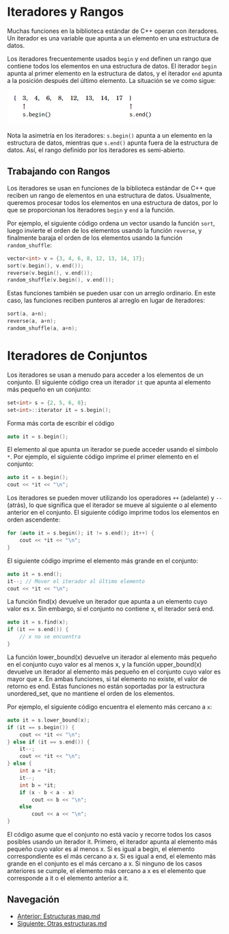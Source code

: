 # Iteradores y Rangos

Muchas funciones en la biblioteca estándar de C++ operan con iteradores. Un iterador es una variable que apunta a un elemento en una estructura de datos.

Los iteradores frecuentemente usados `begin` y `end` definen un rango que contiene todos los elementos en una estructura de datos. El iterador `begin` apunta al primer elemento en la estructura de datos, y el iterador `end` apunta a la posición después del último elemento. La situación se ve como sigue:

![alt text](image.png)


Nota la asimetría en los iteradores: `s.begin()` apunta a un elemento en la estructura de datos, mientras que `s.end()` apunta fuera de la estructura de datos. Así, el rango definido por los iteradores es semi-abierto.

## Trabajando con Rangos

Los iteradores se usan en funciones de la biblioteca estándar de C++ que reciben un rango de elementos en una estructura de datos. Usualmente, queremos procesar todos los elementos en una estructura de datos, por lo que se proporcionan los iteradores `begin` y `end` a la función.

Por ejemplo, el siguiente código ordena un vector usando la función `sort`, luego invierte el orden de los elementos usando la función `reverse`, y finalmente baraja el orden de los elementos usando la función `random_shuffle`:

```cpp
vector<int> v = {3, 4, 6, 8, 12, 13, 14, 17};
sort(v.begin(), v.end());
reverse(v.begin(), v.end());
random_shuffle(v.begin(), v.end());
```

Estas funciones también se pueden usar con un arreglo ordinario. En este caso, las funciones reciben punteros al arreglo en lugar de iteradores:

```cpp
sort(a, a+n);
reverse(a, a+n);
random_shuffle(a, a+n);
```

# Iteradores de Conjuntos

Los iteradores se usan a menudo para acceder a los elementos de un conjunto. El siguiente código crea un iterador `it` que apunta al elemento más pequeño en un conjunto:

```cpp
set<int> s = {2, 5, 6, 8};
set<int>::iterator it = s.begin();
```

Forma más corta de escribir el código

```cpp
auto it = s.begin();
```

El elemento al que apunta un iterador se puede acceder usando el símbolo `*`. Por ejemplo, el siguiente código imprime el primer elemento en el conjunto:

```cpp
auto it = s.begin();
cout << *it << "\n";
```

Los iteradores se pueden mover utilizando los operadores `++` (adelante) y `--` (atrás), lo que significa que el iterador se mueve al siguiente o al elemento anterior en el conjunto. El siguiente código imprime todos los elementos en orden ascendente:

```cpp
for (auto it = s.begin(); it != s.end(); it++) {
    cout << *it << "\n";
}
```

El siguiente código imprime el elemento más grande en el conjunto:

```cpp
auto it = s.end(); 
it--; // Mover el iterador al último elemento
cout << *it << "\n";
```

La función find(x) devuelve un iterador que apunta a un elemento cuyo valor es x. Sin embargo, si el conjunto no contiene x, el iterador será end.

```cpp
auto it = s.find(x);
if (it == s.end()) {
    // x no se encuentra
}
```

La función lower_bound(x) devuelve un iterador al elemento más pequeño en el conjunto cuyo valor es al menos x, y la función upper_bound(x) devuelve un iterador al elemento más pequeño en el conjunto cuyo valor es mayor que x. En ambas funciones, si tal elemento no existe, el valor de retorno es end. Estas funciones no están soportadas por la estructura unordered_set, que no mantiene el orden de los elementos.

Por ejemplo, el siguiente código encuentra el elemento más cercano a `x`:

```cpp
auto it = s.lower_bound(x);
if (it == s.begin()) {
    cout << *it << "\n";
} else if (it == s.end()) {
    it--;
    cout << *it << "\n";
} else {
    int a = *it; 
    it--;
    int b = *it;
    if (x - b < a - x) 
        cout << b << "\n";
    else 
        cout << a << "\n";
}
```

El código asume que el conjunto no está vacío y recorre todos los casos posibles usando un iterador it. Primero, el iterador apunta al elemento más pequeño cuyo valor es al menos x. Si es igual a begin, el elemento correspondiente es el más cercano a x. Si es igual a end, el elemento más grande en el conjunto es el más cercano a x. Si ninguno de los casos anteriores se cumple, el elemento más cercano a x es el elemento que corresponde a it o el elemento anterior a it.

## Navegación
- [Anterior: Estructuras map.md](./Estructuras%20map.md)
- [Siguiente: Otras estructuras.md](./Otras%20estructuras.md)
